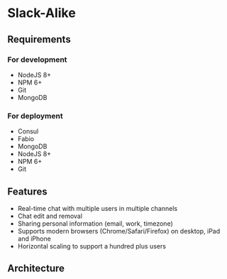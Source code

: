 # Slack-Alike

## Requirements

### For development

- NodeJS 8+
- NPM 6+
- Git
- MongoDB

### For deployment
- Consul
- Fabio
- MongoDB
- NodeJS 8+
- NPM 6+
- Git

## Features

- Real-time chat with multiple users in multiple channels
- Chat edit and removal
- Sharing personal information (email, work, timezone)
- Supports modern browsers (Chrome/Safari/Firefox) on desktop, iPad and iPhone
- Horizontal scaling to support a hundred plus users

## Architecture

